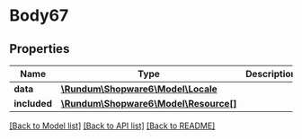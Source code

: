# Body67

## Properties
Name | Type | Description | Notes
------------ | ------------- | ------------- | -------------
**data** | [**\Rundum\Shopware6\Model\Locale**](Locale.md) |  | [optional] 
**included** | [**\Rundum\Shopware6\Model\Resource[]**](Resource.md) |  | [optional] 

[[Back to Model list]](../../README.md#documentation-for-models) [[Back to API list]](../../README.md#documentation-for-api-endpoints) [[Back to README]](../../README.md)

